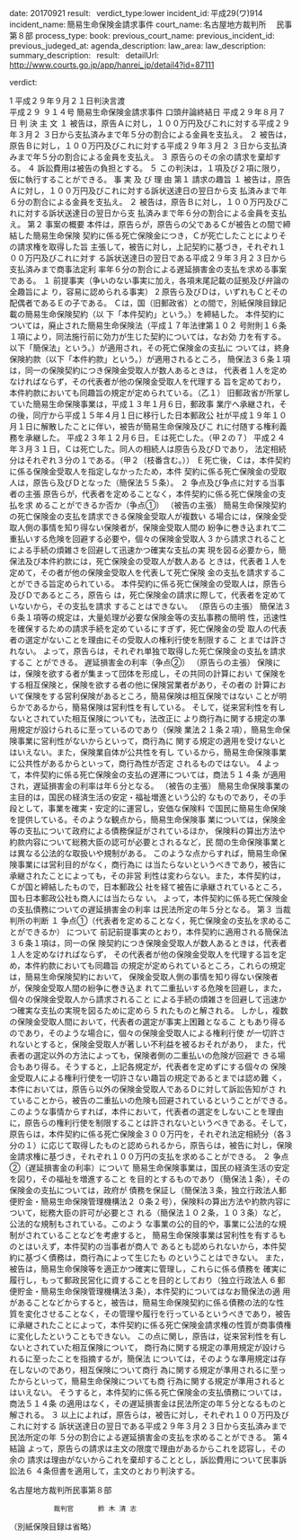 
date: 20170921
result:  
verdict_type:lower
incident_id: 平成29(ワ)914
incident_name: 簡易生命保険金請求事件
court_name: 名古屋地方裁判所 　民事第８部
process_type:
book: 
previous_court_name:
previous_incident_id:
previous_judeged_at:
agenda_description: 
law_area: 
law_description: 
summary_description:  
result:  
detailUrl: http://www.courts.go.jp/app/hanrei_jp/detail4?id=87111

verdict:

 1 
平成２９年９月２１日判決言渡  
平成２９ ９１４号 簡易生命保険金請求事件 
口頭弁論終結日 平成２９年８月７日 
判          決 
主          文 
１ 被告は，原告Ａに対し，１００万円及びこれに対する平成２９年３月２
３日から支払済みまで年５分の割合による金員を支払え。 
２ 被告は，原告Ｂに対し，１００万円及びこれに対する平成２９年３月２
３日から支払済みまで年５分の割合による金員を支払え。 
３ 原告らのその余の請求を棄却する。 
４ 訴訟費用は被告の負担とする。 
５ この判決は，１項及び２項に限り，仮に執行することができる。 
事 実 及 び 理 由 
第１ 請求の趣旨 
１ 被告は，原告Ａに対し，１００万円及びこれに対する訴状送達日の翌日から支
払済みまで年６分の割合による金員を支払え。 
２ 被告は，原告Ｂに対し，１００万円及びこれに対する訴状送達日の翌日から支
払済みまで年６分の割合による金員を支払え。 
第２ 事案の概要 
本件は，原告らが，原告らの父であるＣが被告との間で締結した簡易生命保険
契約に係る死亡保険金につき，Ｃが死亡したことによりその請求権を取得した旨
主張して，被告に対し，上記契約に基づき，それぞれ１００万円及びこれに対す
る訴状送達日の翌日である平成２９年３月２３日から支払済みまで商事法定利
率年６分の割合による遅延損害金の支払を求める事案である。 
１ 前提事実（争いのない事実に加え，各項末尾記載の証拠及び弁論の全趣旨によ
り，容易に認められる事実） 
 2 
 原告ら及びＤは，いずれもＣとその配偶者であるＥの子である。 
 Ｃは，国（旧郵政省）との間で，別紙保険目録記載の簡易生命保険契約（以
下「本件契約」という。）を締結した。 
  本件契約については，廃止された簡易生命保険法（平成１７年法律第１０２
号附則１６条１項により，同法施行前に効力が生じた契約については，なお効
力を有する。以下「簡保法」という。）が適用され，その死亡保険金の支払に
ついては，終身保険約款（以下「本件約款」という。）が適用されるところ，
簡保法３６条１項は，同一の保険契約につき保険金受取人が数人あるときは，
代表者１人を定めなければならず，その代表者が他の保険金受取人を代理する
旨を定めており，本件約款においても同趣旨の規定が定められている。（乙１） 
 旧郵政省が所掌していた簡易生命保険事業は，平成１３年１月６日，郵政事
業庁へ承継され，その後，同庁から平成１５年４月１日に移行した日本郵政公
社が平成１９年１０月１日に解散したことに伴い，被告が簡易生命保険及びこ
れに付随する権利義務を承継した。 
 平成２３年１２月６日，Ｅは死亡した。（甲２の７） 
 平成２４年３月３１日，Ｃは死亡した。同人の相続人は原告ら及びＤであり，
法定相続分はそれぞれ３分の１である。（甲２（枝番含む。）） 
 Ｅ死亡後，Ｃは，本件契約に係る保険金受取人を指定しなかったため，本件
契約に係る死亡保険金の受取人は，原告ら及びＤとなった（簡保法５５条）。 
２ 争点及び争点に対する当事者の主張 
  原告らが，代表者を定めることなく，本件契約に係る死亡保険金の支払を求
めることができるか否か（争点①） 
  （被告の主張） 
簡易生命保険契約の死亡保険金の支払を請求できる保険金受取人が複数い
る場合には，保険金受取人側の事情を知り得ない保険者が，保険金受取人間の
紛争に巻き込まれて二重払いする危険を回避する必要や，個々の保険金受取人
 3 
から請求されることによる手続の煩雑さを回避して迅速かつ確実な支払の実
現を図る必要から，簡保法及び本件約款には，死亡保険金の受取人が数人ある
ときは，代表者１人を定めて，その者が他の保険金受取人を代表して死亡保険
金の支払を請求することができる旨定められている。 
本件契約に係る死亡保険金の受取人は，原告ら及びＤであるところ，原告ら
は，死亡保険金の請求に際して，代表者を定めていないから，その支払を請求
することはできない。 
（原告らの主張） 
簡保法３６条１項等の規定は，大量処理が必要な保険金等の支払事務の簡明
性，迅速性を確保するための請求手続を定めているにすぎず，死亡保険金の受
取人の代表者の選定がないことを理由にその受取人の権利行使を制限するこ
とまでは許されない。 
よって，原告らは，それぞれ単独で取得した死亡保険金の支払を請求するこ
とができる。 
 遅延損害金の利率（争点②） 
 （原告らの主張） 
  保険には，保険を欲する者が集まって団体を形成し，その共同の計算におい
て保険をする相互保険と，保険を欲する者の他に保険営業者があり，その者の
計算において保険をする営利保険があるところ，簡易保険は相互保険ではない
ことが明らかであるから，簡易保険は営利性を有している。 
  そして，従来営利性を有しないとされていた相互保険についても，法改正に
より商行為に関する規定の準用規定が設けられるに至っているのであり（保険
業法２１条２項），簡易生命保険事業に営利性がないからといって，商行為に
関する規定の適用を受けないとはいえない。また，保険業自体が公共性を有し
ているから，簡易生命保険事業に公共性があるからといって，商行為性が否定
されるものではない。 
 4 
  よって，本件契約に係る死亡保険金の支払の遅滞については，商法５１４条
が適用され，遅延損害金の利率は年６分となる。 
 （被告の主張） 
  簡易生命保険事業の主目的は，国民の経済生活の安定・福祉増進という公的
なものであり，その手段として，事業を確実・安定的に運営し，安価な保険料
で国民に簡易生命保険を提供している。そのような観点から，簡易生命保険事
業については，保険金等の支払について政府による債務保証がされているほか，
保険料の算出方法や約款内容について総務大臣の認可が必要とされるなど，民
間の生命保険事業とは異なる公法的な取扱いや規制がある。 
  このような点からすれば，簡易生命保険事業には営利目的がなく，商行為に
は当たらないというべきであり，被告に承継されたことによっても，その非営
利性は変わらない。また，本件契約は，Ｃが国と締結したもので，日本郵政公
社を経て被告に承継されているところ，国も日本郵政公社も商人には当たらな
い。 
  よって，本件契約に係る死亡保険金の支払債務についての遅延損害金の利率
は民法所定の年５分となる。 
第３ 当裁判所の判断 
１ 争点①（代表者を定めることなく，死亡保険金の支払を求めることができるか）
について 
  前記前提事実のとおり，本件契約に適用される簡保法３６条１項は，同一の保
険契約につき保険金受取人が数人あるときは，代表者１人を定めなければならず，
その代表者が他の保険金受取人を代理する旨を定め，本件約款においても同趣旨
の規定が定められているところ，これらの規定は，簡易生命保険契約において，
保険金受取人側の事情を知り得ない保険者が，保険金受取人間の紛争に巻き込ま
れて二重払いする危険を回避し，また，個々の保険金受取人から請求されること
による手続の煩雑さを回避して迅速かつ確実な支払の実現を図るために定めら
 5 
れたものと解される。 
  しかし，複数の保険金受取人間において，代表者の選定が事実上困難となるこ
ともあり得るのであり，そのような場合に，個々の保険金受取人による権利行使
が一切許されないとすると，保険金受取人が著しい不利益を被るおそれがあり，
また，代表者の選定以外の方法によっても，保険者側の二重払いの危険が回避で
きる場合もあり得る。そうすると，上記各規定が，代表者を定めずにする個々の
保険金受取人による権利行使を一切許さない趣旨の規定であるとまでは認め難
く，本件においては，原告ら以外の保険金受取人であるＤに対して訴訟告知がさ
れていることから，被告の二重払いの危険も回避されているということができる。 
  このような事情からすれば，本件において，代表者の選定をしないことを理由
に，原告らの権利行使を制限することは許されないというべきである。そして，
原告らは，本件契約に係る死亡保険金３００万円を，それぞれ法定相続分（各３
分の１）に応じて取得したものと認められるから，原告らは，被告に対し，保険
金請求権に基づき，それぞれ１００万円の支払を求めることができる。 
２ 争点②（遅延損害金の利率）について 
  簡易生命保険事業は，国民の経済生活の安定を図り，その福祉を増進すること
を目的とするものであり（簡保法１条），その保険金の支払については，政府が
債務を保証し（簡保法３条，独立行政法人郵便貯金・簡易生命保険管理機構法２
０条２号），保険料の算出方法や約款内容について，総務大臣の許可が必要とさ
れる（簡保法１０２条，１０３条）など，公法的な規制もされている。このよう
な事業の公的目的や，事業に公法的な規制がされていることなどを考慮すると，
簡易生命保険事業は営利性を有するものとはいえず，本件契約の当事者が商人で
あるとも認められないから，本件契約に基づく債務は，商行為によって生じたも
のということはできない。 
  また，被告は，簡易生命保険等を適正かつ確実に管理し，これらに係る債務を
確実に履行し，もって郵政民営化に資することを目的としており（独立行政法人
 6 
郵便貯金・簡易生命保険管理機構法３条），本件契約についてはなお簡保法の適
用があることなどからすると，被告は，簡易生命保険契約に係る債務の法的な性
質を変化させることなく，その管理や履行を行っているというべきであり，被告
に承継されたことによって，本件契約に係る死亡保険金請求権の性質が商事債権
に変化したということもできない。 
  この点に関し，原告は，従来営利性を有しないとされていた相互保険について，
商行為に関する規定の準用規定が設けられるに至ったことを指摘するが，簡保法
については，そのような準用規定は存在しないのであり，相互保険について商行
為に関する規定が準用されるに至ったからといって，簡易生命保険についても商
行為に関する規定が準用されるとはいえない。 
  そうすると，本件契約に係る死亡保険金の支払債務については，商法５１４条
の適用はなく，その遅延損害金は民法所定の年５分となるものと解される。 
３ 以上によれば，原告らは，被告に対し，それぞれ１００万円及びこれに対する
訴状送達日の翌日である平成２９年３月２３日から支払済みまで民法所定の年
５分の割合による遅延損害金の支払を求めることができる。 
第４ 結論 
よって，原告らの請求は主文の限度で理由があるからこれを認容し，その余の
請求は理由がないからこれを棄却することとし，訴訟費用について民事訴訟法６
４条但書を適用して，主文のとおり判決する。 
 
名古屋地方裁判所民事第８部 
 
               裁判官      鈴 木 清 志 
 
（別紙保険目録は省略） 
 

                    